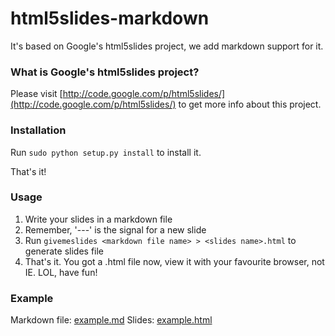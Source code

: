 html5slides-markdown
====================

It's based on Google's html5slides project, we add markdown support for it.

### What is Google's html5slides project?

Please visit [http://code.google.com/p/html5slides/](http://code.google.com/p/html5slides/) to get more info about this project.

### Installation

Run `sudo python setup.py install` to install it.

That's it!

### Usage

1. Write your slides in a markdown file
2. Remember, '---' is the signal for a new slide
3. Run `givemeslides <markdown file name> > <slides name>.html` to generate slides file
4. That's it. You got a .html file now, view it with your favourite browser, not IE. LOL, have fun!

### Example

Markdown file: [example.md](https://raw.github.com/GDG-Xian/html5slides-markdown/master/example.md)
Slides: [example.html](http://gdg-xian.github.io/html5slides-markdown/example.html#1)
